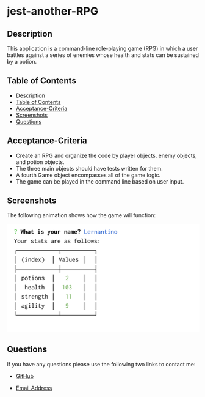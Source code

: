 # jest-another-RPG

## Description

This application is a command-line role-playing game (RPG) in which a user battles against a series of enemies whose health and stats can be sustained by a potion.

## Table of Contents

* [Description](#description)
* [Table of Contents](#table-of-contents)
* [Acceptance-Criteria](#acceptance-criteria)
* [Screenshots](#screenshots)
* [Questions](#questions)


## Acceptance-Criteria

* Create an RPG and organize the code by player objects, enemy objects, and potion objects.
* The three main objects should have tests written for them.
* A fourth Game object encompasses all of the game logic.
* The game can be played in the command line based on user input.

## Screenshots

The following animation shows how the game will function:

![alt=RPG-game-functionality](./utils/images/RPG-game-functionality.gif)

## Questions
If you have any questions please use the following two links to contact me:

* [GitHub](https://github.com/unis434)

* [Email Address](mailto:shirin.unisk434@gmail.com)
